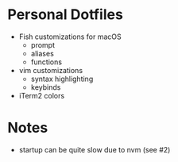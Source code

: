 Personal Dotfiles
=================

- Fish customizations for macOS
    - prompt
    - aliases
	- functions
- vim customizations
	- syntax highlighting
	- keybinds
- iTerm2 colors

# Notes

- startup can be quite slow due to nvm (see #2)
